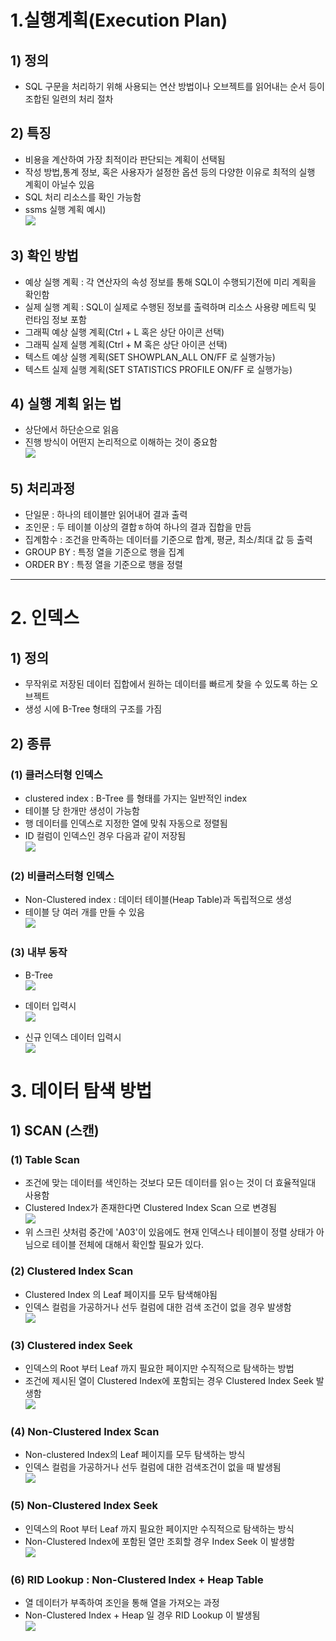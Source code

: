 # 1.실행계획(Execution Plan)
## 1) 정의
- SQL 구문을 처리하기 위해 사용되는 연산 방법이나 오브젝트를 읽어내는 순서 등이 조합된 일련의 처리 절차

## 2) 특징
- 비용을 계산하여 가장 최적이라 판단되는 계획이 선택됨
- 작성 방법,통계 정보, 혹은 사용자가 설정한 옵션 등의 다양한 이유로 최적의 실행 계획이 아닐수 있음
- SQL 처리 리소스를 확인 가능함
- ssms 실행 계획 예시)<br>
![](screenshot/2023-01-17-16-37-15.png)

## 3) 확인 방법
- 예상 실행 계획 : 각 연산자의 속성 정보를 통해 SQL이 수행되기전에 미리 계획을 확인함
- 실제 실행 계획 : SQL이 실제로 수행된 정보를 출력하며 리소스 사용량 메트릭 및 런타임 정보 포함
- 그래픽 예상 실행 계획(Ctrl + L 혹은 상단 아이콘 선택)
- 그래픽 실제 실행 계획(Ctrl + M 혹은 상단 아이콘 선택)
- 텍스트 예상 실행 계획(SET SHOWPLAN_ALL ON/FF 로 실행가능)
- 텍스트 실제 실행 계획(SET STATISTICS PROFILE ON/FF 로 실행가능)

## 4) 실행 계획 읽는 법 
- 상단에서 하단순으로 읽음
- 진행 방식이 어떤지 논리적으로 이해하는 것이 중요함<br>
![](screenshot/2023-01-17-16-45-43.png)

## 5) 처리과정
- 단일문 : 하나의 테이블만 읽어내어 결과 출력
- 조인문 : 두 테이블 이상의 결합ㅎ하여 하나의 결과 집합을 만듬
- 집계함수 : 조건을 만족하는 데이터를 기준으로 합계, 평균, 최소/최대 값 등 출력
- GROUP BY : 특정 열을 기준으로 행을 집계
- ORDER BY : 특정 열을 기준으로 행을 정렬


---
# 2. 인덱스
## 1) 정의
 - 무작위로 저장된 데이터 집합에서 원하는 데이터를 빠르게 찾을 수 있도록 하는 오브젝트
 - 생성 시에 B-Tree 형태의 구조를 가짐

## 2) 종류
### (1) 클러스터형 인덱스
 - clustered index : B-Tree 를 형태를 가지는 일반적인 index
 - 테이블 당 한개만 생성이 가능함
 - 행 데이터를 인덱스로 지정한 열에 맞춰 자동으로 정렬됨
 - ID 컬럼이 인덱스인 경우 다음과 같이 저장됨<br>
 ![](screenshot/2023-01-19-15-24-02.png)

 ### (2) 비클러스터형 인덱스
- Non-Clustered index : 데이터 테이블(Heap Table)과 독립적으로 생성
- 테이블 당 여러 개를 만들 수 있음<br>
![](screenshot/2023-01-19-15-29-19.png)

### (3) 내부 동작
- B-Tree<br>
![](screenshot/2023-01-19-17-15-20.png)

- 데이터 입력시<br>
![](screenshot/2023-01-19-17-17-24.png)

- 신규 인덱스 데이터 입력시 <br>
![](screenshot/2023-01-19-17-18-45.png)

# 3. 데이터 탐색 방법
## 1) SCAN (스캔)
### (1) Table Scan
 - 조건에 맞는 데이터를 색인하는 것보다 모든 데이터를 읽ㅇ는 것이 더 효율적일대 사용함
 - Clustered Index가 존재한다면 Clustered Index Scan 으로 변경됨<br>
![](screenshot/2023-01-19-18-33-27.png)
 - 위 스크린 샷처럼 중간에 'A03'이 있음에도 현재 인덱스나 테이블이 정렬 상태가 아님으로 테이블 전체에 대해서 확인할 필요가 있다.

 ### (2) Clustered Index Scan
 - Clustered Index  의 Leaf 페이지를 모두 탐색해야됨
 - 인덱스 컬럼을 가공하거나 선두 컬럼에 대한 검색 조건이 없을 경우 발생함<br>
![](screenshot/2023-01-19-18-43-39.png)

### (3) Clustered index Seek
- 인덱스의 Root 부터 Leaf 까지 필요한 페이지만 수직적으로 탐색하는 방법
- 조건에 제시된 열이 Clustered Index에 포함되는 경우 Clustered Index Seek 발생함<br>
![](screenshot/2023-01-19-18-45-04.png)

### (4) Non-Clustered Index Scan
- Non-clustered Index의 Leaf 페이지를 모두 탐색하는 방식
- 인덱스 컬럼을 가공하거나 선두 컬럼에 대한 검색조건이 없을 때 발생됨<br>
![](screenshot/2023-01-19-18-47-32.png)

### (5) Non-Clustered Index Seek
- 인덱스의 Root 부터 Leaf 까지 필요한 페이지만 수직적으로 탐색하는 방식
- Non-Clustered Index에 포함된 열만 조회할 경우 Index Seek 이 발생함<br>
![](screenshot/2023-01-19-18-49-02.png)

### (6) RID Lookup : Non-Clustered Index + Heap Table
- 열 데이터가 부족하여 조인을 통해 열을 가져오는 과정
- Non-Clustered Index + Heap 일 경우 RID Lookup 이 발생됨<br>
![](screenshot/2023-01-19-18-53-24.png)